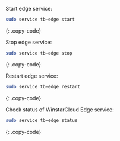 
Start edge service:
```bash
sudo service tb-edge start
```
{: .copy-code}

Stop edge service:
```bash
sudo service tb-edge stop
```
{: .copy-code}

Restart edge service:
```bash
sudo service tb-edge restart
```
{: .copy-code}

Check status of WinstarCloud Edge service:
```bash
sudo service tb-edge status
```
{: .copy-code}
